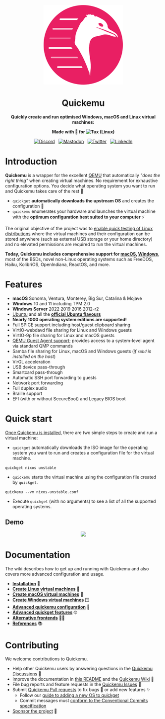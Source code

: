 <div align="center">
<img src=".github/logo.png" alt="Quickemu" width="256" />

# Quickemu

**Quickly create and run optimised Windows, macOS and Linux virtual machines:**

**Made with 💝 for <img src=".github/tux.png" align="top" width="24" alt="Tux (Linux)"/>**
</div>
<p align="center">
  &nbsp;<a href="https://wimpysworld.io/discord" target="_blank"><img alt="Discord" src="https://img.shields.io/discord/712850672223125565?style=for-the-badge&logo=discord&logoColor=%23ffffff&label=Discord&labelColor=%234253e8&color=%23e4e2e2"></a>&nbsp;
  &nbsp;<a href="https://fosstodon.org/@wimpy" target="_blank"><img alt="Mastodon" src="https://img.shields.io/badge/Mastodon-6468fa?style=for-the-badge&logo=mastodon&logoColor=%23ffffff"></a>&nbsp;
  &nbsp;<a href="https://twitter.com/m_wimpress" target="_blank"><img alt="Twitter" src="https://img.shields.io/badge/Twitter-303030?style=for-the-badge&logo=x&logoColor=%23ffffff"></a>&nbsp;
  &nbsp;<a href="https://linkedin.com/in/martinwimpress" target="_blank"><img alt="LinkedIn" src="https://img.shields.io/badge/LinkedIn-1667be?style=for-the-badge&logo=linkedin&logoColor=%23ffffff"></a>&nbsp;
</p>

# Introduction

**Quickemu** is a wrapper for the excellent [QEMU](https://www.qemu.org/) that
automatically *"does the right thing"* when creating virtual machines. No
requirement for exhaustive configuration options. You decide what operating
system you want to run and Quickemu takes care of the rest 🤖

- `quickget` **automatically downloads the upstream OS** and creates the configuration 📀
- `quickemu` enumerates your hardware and launches the virtual machine with the **optimum configuration best suited to your computer** ⚡️

The original objective of the project was to [enable quick testing of Linux
distributions](https://github.com/quickemu-project/quickemu/wiki/02-Create-Linux-virtual-machines)
where the virtual machines and their configuration can be stored anywhere (such
as external USB storage or your home directory) and no elevated permissions are
required to run the virtual machines.

**Today, Quickemu includes comprehensive support for
[macOS](https://github.com/quickemu-project/quickemu/wiki/03-Create-macOS-virtual-machines),
[Windows](https://github.com/quickemu-project/quickemu/wiki/04-Create-Windows-virtual-machines)**,
most of the BSDs, novel non-Linux operating systems such as FreeDOS,
Haiku, KolibriOS, OpenIndiana, ReactOS, and more.

# Features

-   **macOS** Sonoma, Ventura, Monterey, Big Sur, Catalina & Mojave
-   **Windows** 10 and 11 including TPM 2.0
-   **Windows Server** 2022 2019 2016 2012-r2
-   [Ubuntu](https://ubuntu.com/desktop) and all the **[official Ubuntu
    flavours](https://ubuntu.com/download/flavours)**
-   **Nearly 1000 operating system editions are supported!**
-   Full SPICE support including host/guest clipboard sharing
-   VirtIO-webdavd file sharing for Linux and Windows guests
-   VirtIO-9p file sharing for Linux and macOS guests
-   [QEMU Guest Agent
    support](https://wiki.qemu.org/Features/GuestAgent); provides access
    to a system-level agent via standard QMP commands
-   Samba file sharing for Linux, macOS and Windows guests (*if `smbd`
    is installed on the host*)
-   VirGL acceleration
-   USB device pass-through
-   Smartcard pass-through
-   Automatic SSH port forwarding to guests
-   Network port forwarding
-   Full duplex audio
-   Braille support
-   EFI (with or without SecureBoot) and Legacy BIOS boot

# Quick start

[Once Quickemu is
installed](https://github.com/quickemu-project/quickemu/wiki/01-Installation),
there are two simple steps to create and run a virtual machine:

-   `quickget` automatically downloads the ISO image for the operating
    system you want to run and creates a configuration file for the
    virtual machine.

``` shell
quickget nixos unstable
```

-   `quickemu` starts the virtual machine using the configuration file
    created by `quickget`.

``` shell
quickemu --vm nixos-unstable.conf
```

-   Execute `quickget` (with no arguments) to see a list of all the
    supported operating systems.

## Demo

<div align="center"><a href="https://asciinema.org/a/658148?autoplay=1" target="_blank"><img src="https://asciinema.org/a/658148.svg" /></a></div>

# Documentation

The wiki describes how to get up and running with Quickemu and also
covers more advanced configuration and usage.

-   [**Installation**](https://github.com/quickemu-project/quickemu/wiki/01-Installation)
    💾
-   [**Create Linux virtual
    machines**](https://github.com/quickemu-project/quickemu/wiki/02-Create-Linux-virtual-machines)
    🐧
-   [**Create macOS virtual
    machines**](https://github.com/quickemu-project/quickemu/wiki/03-Create-macOS-virtual-machines)
    🍏
-   [**Create Windows virtual
    machines**](https://github.com/quickemu-project/quickemu/wiki/04-Create-Windows-virtual-machines)
    🪟
-   [**Advanced quickemu
    configuration**](https://github.com/quickemu-project/quickemu/wiki/05-Advanced-quickemu-configuration)
    🔧
-   [**Advanced quickget
    features**](https://github.com/quickemu-project/quickemu/wiki/06-Advanced-quickget-features)
    🤓
-   [**Alternative
    frontends**](https://github.com/quickemu-project/quickemu/wiki/07-Alternative-frontends)
    🧑‍💻
-   [**References**](https://github.com/quickemu-project/quickemu/wiki/08-References)
    📚️

# Contributing

We welcome contributions to Quickemu.

-   Help other Quickemu users by answering questions in the [Quickemu
    Discussions](https://github.com/quickemu-project/quickemu/discussions)
    🛟
-   Improve the documentation in [this
    README](https://github.com/quickemu-project/quickemu/edit/master/README.md)
    and the [Quickemu
    Wiki](https://github.com/quickemu-project/quickemu/wiki) 📖
-   File bug reports and feature requests in the [Quickemu
    Issues](https://github.com/quickemu-project/quickemu/issues) 📁
-   Submit [Quickemu Pull
    requests](https://github.com/quickemu-project/quickemu/pulls) to fix
    bugs 🐞 or add new features ✨
    -   Follow our [guide to adding a new OS to quickget](https://github.com/quickemu-project/quickemu/wiki/06-Advanced-quickget-features#adding-a-new-os-to-quickget)
    -   Commit messages must [conform to the Conventional Commits
    specification](https://www.conventionalcommits.org/)
-   [Sponsor the project](https://github.com/sponsors/flexiondotorg) 💖
